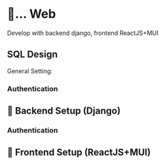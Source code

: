 # 👋... Web
Develop with backend django, frontend ReactJS+MUI

## SQL Design

General Setting:

### Authentication

## 🐓 Backend Setup (Django)

### Authentication

## 🐍 Frontend Setup (ReactJS+MUI)
